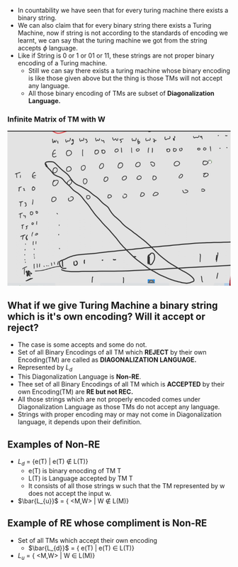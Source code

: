 - In countability we have seen that for every turing machine there exists a binary string.
- We can also claim that for every binary string there exists a Turing Machine, now if string is not according to the standards of encoding we learnt, we can say that the turing machine we got from the string accepts $\phi$ language.
- Like if String is 0 or 1 or 01 or 11, these strings are not proper binary encoding of a Turing machine.
  - Still we can say there exists a turing machine whose binary encoding is like those given above but the thing is those TMs will not accept any language.
  - All those binary encoding of TMs are subset of **Diagonalization Language.**

### Infinite Matrix of TM with W

![Alt text](image.png)

## What if we give Turing Machine a binary string which is it's own encoding? Will it accept or reject?
- The case is some accepts and some do not.
- Set of all Binary Encodings of all TM which **REJECT** by their own Encoding(TM) are called as **DIAGONALIZATION LANGUAGE.**
- Represented by $L_{d}$
- This Diagonalization Language is **Non-RE**.
- Thee set of all Binary Encodings of all TM which is **ACCEPTED** by their own Encoding(TM) are **RE but not REC.**
- All those strings which are not properly encoded comes under Diagonalization Language as those TMs do not accept any language.
- Strings with proper encoding may or may not come in Diagonalization language, it depends upon their definition.

## Examples of Non-RE
- $L_{d}$ = {e(T) | e(T) $\notin$ L(T)}
  - e(T) is binary enocding of TM T
  - L(T) is Language accepted by TM T
  - It consists of all those strings w such that the TM represented by w does not accept the input w.
- $\bar{L_{u}}$ = { <M,W> | W $\notin$ L(M)}


## Example of RE whose compliment is Non-RE
- Set of all TMs which accept their own encoding
  - $\bar{L_{d}}$ = { e(T) | e(T) $\in$ L(T)}
- $L_{u}$ = { <M,W> | W $\in$ L(M)}